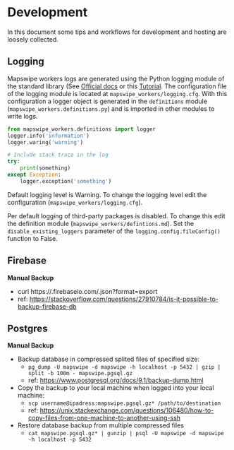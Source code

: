 # Development

In this document some tips and workflows for development and hosting are loosely collected.


## Logging

Mapswipe workers logs are generated using the Python logging module of the standard library (See [Official docs](https://docs.python.org/3/library/logging.html) or this [Tutorial](https://realpython.com/python-logging/#the-logging-module). The configuration file of the logging module is located at `mapswipe_workers/logging.cfg`. With this configuration a logger object is generated in the `definitions` module (`mapswipe_workers.definitions.py`) and is imported in other modules to write logs.

```python
from mapswipe_workers.definitions import logger
logger.info('information')
logger.waring('warning')

# Include stack trace in the log
try:
    print(something)
except Exception:
    logger.exception('something')
```

Default logging level is Warning. To change the logging level edit the configuration (`mapswipe_workers/logging.cfg`).

Per default logging of third-party packages is disabled. To change this edit the definition module (`mapswipe_workers/defintions.md`). Set the `disable_existing_loggers` parameter of the `logging.config.fileConfig()` function to False.


## Firebase

**Manual Backup**
- curl https://<instance>.firebaseio.com/.json?format=export
- ref: https://stackoverflow.com/questions/27910784/is-it-possible-to-backup-firebase-db


## Postgres

**Manual Backup**
- Backup database in compressed splited files of specified size:
    - `pg_dump -U mapswipe -d mapswipe -h localhost -p 5432 | gzip | split -b 100m - mapswipe.pgsql.gz`
    - ref: https://www.postgresql.org/docs/9.1/backup-dump.html
- Copy the backup to your local machine when logged into your local machine:
    - `scp username@ipadress:mapswipe.pgsql.gz* /path/to/destination`
    - ref: https://unix.stackexchange.com/questions/106480/how-to-copy-files-from-one-machine-to-another-using-ssh
- Restore database backup from multiple compressed files
    - `cat mapswipe.pgsql.gz* | gunzip | psql -U mapswipe -d mapswipe -h localhost -p 5432`
